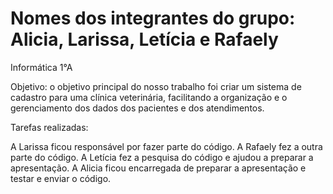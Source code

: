# Nomes dos integrantes do grupo: Alicia, Larissa, Letícia e Rafaely
Informática 1°A

Objetivo: o objetivo principal do nosso trabalho foi criar um sistema de cadastro para uma clínica veterinária, facilitando a organização e o gerenciamento dos dados dos pacientes e dos atendimentos.

Tarefas realizadas:

A Larissa ficou responsável por fazer parte do código.
A Rafaely fez a outra parte do código.
A Letícia fez a pesquisa do código e ajudou a preparar a apresentação.
A Alicia ficou encarregada de preparar a apresentação e testar e enviar o código.
